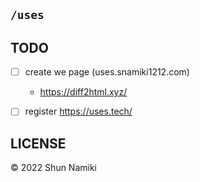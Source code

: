 ## `/uses`

## TODO
- [ ] create we page (uses.snamiki1212.com)
  - https://diff2html.xyz/
- [ ] register https://uses.tech/


## LICENSE

© 2022 Shun Namiki
